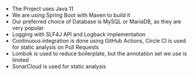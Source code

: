 - The Project uses Java 11
- We are using Spring Boot with Maven to build it
- Our preferred choice of Database is MySQL or MariaDB, as they are very popular
- Logging with SLF4J API and Logback implementation
- Continuous integration is done using GitHub Actions, Circle CI is used for static analysis on Pull Requests
- Lombok is used to reduce boilerplate, but the annotation set we use is limited
- SonarCloud is used for static analysis